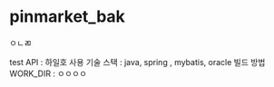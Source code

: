 # pinmarket_bak

ㅇㄴㄻ

test API : 하일호
사용 기술 스택 : java, spring , mybatis, oracle
빌드 방법
WORK_DIR : ㅇㅇㅇㅇ
